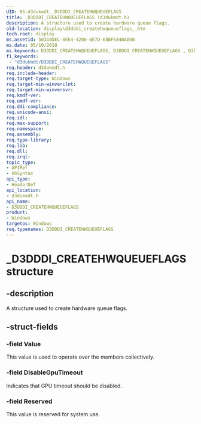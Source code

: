 ```yaml
---
UID: NS:d3dukmdt._D3DDDI_CREATEHWQUEUEFLAGS
title: _D3DDDI_CREATEHWQUEUEFLAGS (d3dukmdt.h)
description: A structure used to create hardware queue flags.
old-location: display\d3dddi_createhwqueueflags_.htm
tech.root: display
ms.assetid: 50318DEC-8EE4-4208-8E7D-E8BFEA4BA06B
ms.date: 05/10/2018
ms.keywords: D3DDDI_CREATEHWQUEUEFLAGS, D3DDDI_CREATEHWQUEUEFLAGS , D3DDDI_CREATEHWQUEUEFLAGS structure [Display Devices], _D3DDDI_CREATEHWQUEUEFLAGS, d3dukmdt/D3DDDI_CREATEHWQUEUEFLAGS, display.d3dddi_createhwqueueflags_
f1_keywords:
 - "d3dukmdt/D3DDDI_CREATEHWQUEUEFLAGS"
req.header: d3dukmdt.h
req.include-header: 
req.target-type: Windows
req.target-min-winverclnt: 
req.target-min-winversvr: 
req.kmdf-ver: 
req.umdf-ver: 
req.ddi-compliance: 
req.unicode-ansi: 
req.idl: 
req.max-support: 
req.namespace: 
req.assembly: 
req.type-library: 
req.lib: 
req.dll: 
req.irql: 
topic_type:
- APIRef
- kbSyntax
api_type:
- HeaderDef
api_location:
- d3dukmdt.h
api_name:
- D3DDDI_CREATEHWQUEUEFLAGS
product:
- Windows
targetos: Windows
req.typenames: D3DDDI_CREATEHWQUEUEFLAGS
---
```


# _D3DDDI_CREATEHWQUEUEFLAGS structure


## -description


A structure used to create hardware queue flags.


## -struct-fields


### -field Value

This value is used to operate over the members collectively.


### -field DisableGpuTimeout

Indicates that GPU timeout should be disabled.


### -field Reserved

This value is reserved for system use.



